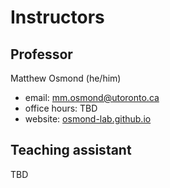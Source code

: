# Instructors

## Professor
Matthew Osmond (he/him)

- email: mm.osmond@utoronto.ca
- office hours: TBD
- website: [osmond-lab.github.io](https://osmond-lab.github.io/)

## Teaching assistant
TBD

